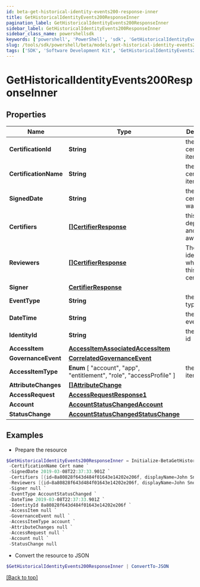 ```yaml
---
id: beta-get-historical-identity-events200-response-inner
title: GetHistoricalIdentityEvents200ResponseInner
pagination_label: GetHistoricalIdentityEvents200ResponseInner
sidebar_label: GetHistoricalIdentityEvents200ResponseInner
sidebar_class_name: powershellsdk
keywords: ['powershell', 'PowerShell', 'sdk', 'GetHistoricalIdentityEvents200ResponseInner', 'BetaGetHistoricalIdentityEvents200ResponseInner'] 
slug: /tools/sdk/powershell/beta/models/get-historical-identity-events200-response-inner
tags: ['SDK', 'Software Development Kit', 'GetHistoricalIdentityEvents200ResponseInner', 'BetaGetHistoricalIdentityEvents200ResponseInner']
---
```



# GetHistoricalIdentityEvents200ResponseInner

## Properties

Name | Type | Description | Notes
------------ | ------------- | ------------- | -------------
**CertificationId** | **String** | the id of the certification item | [required]
**CertificationName** | **String** | the certification item name | [required]
**SignedDate** | **String** | the date ceritification was signed | [optional] 
**Certifiers** | [**[]CertifierResponse**](certifier-response) | this field is deprecated and may go away | [optional] 
**Reviewers** | [**[]CertifierResponse**](certifier-response) | The list of identities who review this certification | [optional] 
**Signer** | [**CertifierResponse**](certifier-response) |  | [optional] 
**EventType** | **String** | the event type | [optional] 
**DateTime** | **String** | the date of event | [optional] 
**IdentityId** | **String** | the identity id | [optional] 
**AccessItem** | [**AccessItemAssociatedAccessItem**](access-item-associated-access-item) |  | [required]
**GovernanceEvent** | [**CorrelatedGovernanceEvent**](correlated-governance-event) |  | [required]
**AccessItemType** |  **Enum** [  "account",    "app",    "entitlement",    "role",    "accessProfile" ] | the access item type | [optional] 
**AttributeChanges** | [**[]AttributeChange**](attribute-change) |  | [required]
**AccessRequest** | [**AccessRequestResponse1**](access-request-response1) |  | [required]
**Account** | [**AccountStatusChangedAccount**](account-status-changed-account) |  | [required]
**StatusChange** | [**AccountStatusChangedStatusChange**](account-status-changed-status-change) |  | [required]

## Examples

- Prepare the resource
```powershell
$GetHistoricalIdentityEvents200ResponseInner = Initialize-BetaGetHistoricalIdentityEvents200ResponseInner  -CertificationId 2c91808a77ff216301782327a50f09bf `
 -CertificationName Cert name `
 -SignedDate 2019-03-08T22:37:33.901Z `
 -Certifiers [{id=8a80828f643d484f01643e14202e206f, displayName=John Snow}] `
 -Reviewers [{id=8a80828f643d484f01643e14202e206f, displayName=John Snow}] `
 -Signer null `
 -EventType AccountStatusChanged `
 -DateTime 2019-03-08T22:37:33.901Z `
 -IdentityId 8a80828f643d484f01643e14202e206f `
 -AccessItem null `
 -GovernanceEvent null `
 -AccessItemType account `
 -AttributeChanges null `
 -AccessRequest null `
 -Account null `
 -StatusChange null
```

- Convert the resource to JSON
```powershell
$GetHistoricalIdentityEvents200ResponseInner | ConvertTo-JSON
```


[[Back to top]](#) 

